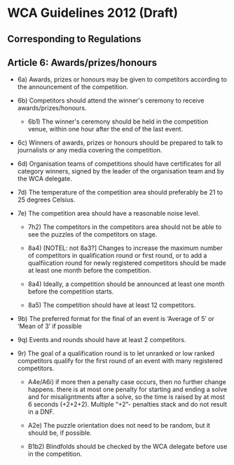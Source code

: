 # WCA Guidelines 2012 (Draft)

## Corresponding to Regulations

## Article 6: Awards/prizes/honours
- 6a) Awards, prizes or honours may be given to competitors according to the announcement of the competition.
- 6b) Competitors should attend the winner's ceremony to receive awards/prizes/honours.
    - 6b1) The winner's ceremony should be held in the competition venue, within one hour after the end of the last event.
- 6c) Winners of awards, prizes or honours should be prepared to talk to journalists or any media covering the competition.
- 6d) Organisation teams of competitions should have certificates for all category winners, signed by the leader of the organisation team and by the WCA delegate.


- 7d) The temperature of the competition area should preferably be 21 to 25 degrees Celsius.
- 7e) The competition area should have a reasonable noise level.
    - 7h2) The competitors in the competitors area should not be able to see the puzzles of the competitors on stage.


    - 8a4) [NOTEL: not 8a3?] Changes to increase the maximum number of competitors in qualification round or first round, or to add a qualfiication round for newly registered competitors should be made at least one month before the competition.
    - 8a4) Ideally, a competition should be announced at least one month before the competition starts.
    - 8a5) The competition should have at least 12 competitors.


- 9b) The preferred format for the final of an event is ‘Average of 5’ or ‘Mean of 3’ if possible
- 9q) Events and rounds should have at least 2 competitors.    
- 9r) The goal of a qualification round is to let unranked or low ranked competitors qualify for the first round of an event with many registered competitors.

    - A4e/A6i) if more then a penalty case occurs, then no further change happens. there is at most one penalty for starting and ending a solve and for misaligntments after a solve, so the time is raised by at most 6 seconds (+2+2+2). Multiple “+2”- penalties stack and do not result in a DNF.

    - A2e) The puzzle orientation does not need to be random, but it should be, if possible.

    - B1b2) Blindfolds should be checked by the WCA delegate before use in the competition.
